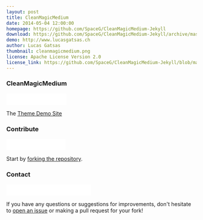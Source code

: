 ```yaml
---
layout: post
title: CleanMagicMedium
date: 2014-05-04 12:00:00
homepage: https://github.com/SpaceG/CleanMagicMedium-Jekyll
download: https://github.com/SpaceG/CleanMagicMedium-Jekyll/archive/master.zip
demo: http://www.lucasgatsas.ch
author: Lucas Gatsas
thumbnail: cleanmagicmedium.png
license: Apache License Version 2.0
license_link: https://github.com/SpaceG/CleanMagicMedium-Jekyll/blob/master/LICENSE
---
```


### CleanMagicMedium

<iframe
src="//ghbtns.com/github-btn.html?user=SpaceG&repo=CleanMagicMedium-Jekyll&type=watch&count=true&size=small"
allowtransparency="true" frameborder="0" scrolling="0" width="160px"
height="30px"></iframe>

The [Theme Demo Site](https://lucasgatsas.ch)

### Contribute

<iframe
src="//ghbtns.com/github-btn.html?user=SpaceG&repo=CleanMagicMedium-Jekyll&type=fork&count=true&size=small"
allowtransparency="true" frameborder="0" scrolling="0" width="156px"
height="30px"></iframe>

Start by [forking the
repository](https://github.com/SpaceG/CleanMagicMedium-Jekyll/fork).

### Contact

<iframe
src="//ghbtns.com/github-btn.html?user=SpaceG&type=follow&count=true&size=small"
allowtransparency="true" frameborder="0" scrolling="0" width="224px"
height="30px"></iframe>

If you have any questions or suggestions for improvements, don't
hesitate to [open an
issue](https://github.com/SpaceG/CleanMagicMedium-Jekyll/issues) or
making a pull request for your fork!
